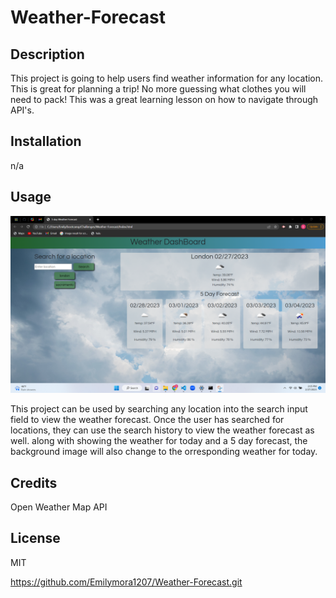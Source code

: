 # Weather-Forecast

## Description

This project is going to help users find weather information for any location. This is great for planning a trip! No more guessing what clothes you will need to pack! This was a great learning lesson on how to navigate through API's. 

## Installation

n/a

## Usage

![alt text](./assets/images/forecast-screenshot.png)

This project can be used by searching any location into the search input field to view the weather forecast. Once the user has searched for locations, they can use the search history to view the weather forecast as well. along with showing the weather for today and a 5 day forecast, the background image will also change to the orresponding weather for today. 

## Credits

Open Weather Map API

## License

MIT

https://github.com/Emilymora1207/Weather-Forecast.git

